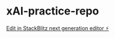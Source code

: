 # xAI-practice-repo

[Edit in StackBlitz next generation editor ⚡️](https://stackblitz.com/~/github.com/praise-d-turing/xAI-practice-repo)